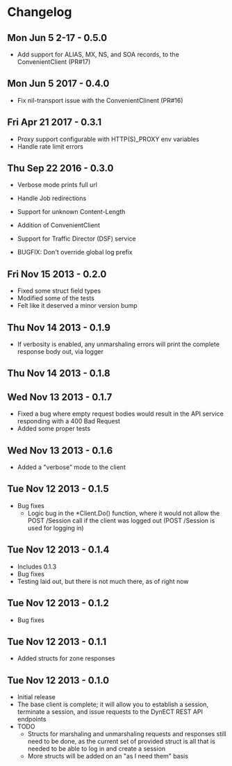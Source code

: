# Changelog

## Mon Jun 5 2-17 - 0.5.0

- Add support for ALIAS, MX, NS, and SOA records, to the ConvenientClient
  (PR#17)

## Mon Jun 5 2017 - 0.4.0

- Fix nil-transport issue with the ConvenientClinent (PR#16)

## Fri Apr 21 2017 - 0.3.1

- Proxy support configurable with HTTP(S)_PROXY env variables
- Handle rate limit errors

## Thu Sep 22 2016 - 0.3.0

- Verbose mode prints full url
- Handle Job redirections
- Support for unknown Content-Length
- Addition of ConvenientClient
- Support for Traffic Director (DSF) service

- BUGFIX: Don't override global log prefix

## Fri Nov 15 2013 - 0.2.0

- Fixed some struct field types
- Modified some of the tests
- Felt like it deserved a minor version bump

## Thu Nov 14 2013 - 0.1.9

- If verbosity is enabled, any unmarshaling errors will print the complete
  response body out, via logger

## Thu Nov 14 2013 - 0.1.8

## Wed Nov 13 2013 - 0.1.7

- Fixed a bug where empty request bodies would result in the API service
  responding with a 400 Bad Request
- Added some proper tests

## Wed Nov 13 2013 - 0.1.6

- Added a "verbose" mode to the client

## Tue Nov 12 2013 - 0.1.5

- Bug fixes
  - Logic bug in the *Client.Do() function, where it would not allow the
    POST /Session call if the client was logged out (POST /Session is used for
    logging in)

## Tue Nov 12 2013 - 0.1.4

- Includes 0.1.3
- Bug fixes
- Testing laid out, but there is not much there, as of right now

## Tue Nov 12 2013 - 0.1.2

- Bug fixes

## Tue Nov 12 2013 - 0.1.1

- Added structs for zone responses

## Tue Nov 12 2013 - 0.1.0

- Initial release
- The base client is complete; it will allow you to establish a session,
  terminate a session, and issue requests to the DynECT REST API endpoints
- TODO
  - Structs for marshaling and unmarshaling requests and responses still need
	to be done, as the current set of provided struct is all that is needed
	to be able to log in and create a session
  - More structs will be added on an "as I need them" basis

